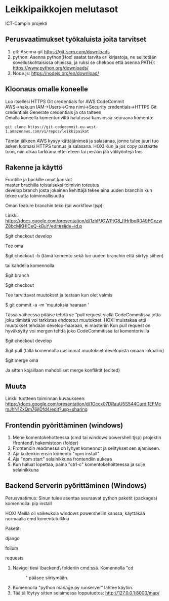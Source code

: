 # Leikkipaikkojen melutasot  
ICT-Campin projekti  

## Perusvaatimukset työkaluista joita tarvitset

1. git: Asenna git https://git-scm.com/downloads
2. python: Asenna python(Hox! saatat tarvita eri kirjastoja, ne selitetään sovelluskohtaisissa ohjeissa, ja ruksi se chekbox että asenna PATH): https://www.python.org/downloads/
3. Node.js: https://nodejs.org/en/download/

## Kloonaus omalle koneelle  
Luo itsellesi HTTPS Git credentials for AWS CodeCommit  
AWS->hakuun IAM->Users->Oma nimi->Security credentials->HTTPS Git credentials Generate credentials ja ota talteen  
Omalla koneella komentoriviltä halutussa kansiossa seuraava komento:
```
git clone https://git-codecommit.eu-west-1.amazonaws.com/v1/repos/leikkipaikat  
```
Tämän jälkeen AWS kysyy kättäjänimeä ja salasanaa, jonne tulee juuri tuo äsken luomasi HTTPS tunnus ja salasana.
HOX! Kun ja jos copy pastaatte tuon, niin olkaa tarkkana ettei eteen tai perään jää välilyöntejä tms

## Rakenne ja käyttö  
Frontille ja backille omat kansiot  
master brachilla toistaiseksi toimivin toteutus  
develop branch josta jokainen kehittäjä tekee aina uuden branchin kun tekee uutta toiminnallisuutta  

Oman feature branchin teko (tai workflow tjsp):

Linkki: https://docs.google.com/presentation/d/1zhPJOWPtG8_flHrIbqR049FGxzwZ8bcMKHlCeQ-kBuY/edit#slide=id.p

$git checkout develop

Tee oma

$git checkout -b <oma-branch> (tämä komento sekä luo uuden branchin että siirtyy siihen)

tai kahdella komennolla

$git branch <oman-branch>

$git checkout <oman-branch>

Tee tarvittavat muutokset ja testaan kun olet valmis

$ git commit -a -m 'muutoksia haaraan <oman-branch>'

Tässä vaiheessa pitäise tehdä se ”pull request siellä CodeCommitissa jotta joku tiimistä voi tarkistaa ehdotetut muutokset. HOX! muistakaa että muutokset tehdään develop-haaraan, ei masteriin
Kun pull request on hyväksytty voi mergen tehdä joko CodeCommitissa tai komentorivilla

$git checkout develop

$git pull (tällä komennolla uusimmat muutokset developista omaan lokaaliin)

$git merge oma <oman-branch>

Ja sitten kojaillaan mahdolliset merge konfliktit (edited) 

## Muuta  
Linkki tuotteen toiminnan kuvaukseen: https://docs.google.com/presentation/d/1Occx07DRauU5S544Curdi1EFMcmJhN1ZxQm76jIDfd4/edit?usp=sharing  

## Frontendin pyörittäminen (windows)

1. Mene komentokehotteessa (cmd tai windows powershell tjsp) projektin \frontend\ hakemistoon (folder) 
2. Frontendin readmessa on lyhyet komennot ja selitykset sen ajamiseen.
3. Aja kuitenkin ensin komento "npm install"
4. Aja "npm start" selainikkuna frontendiin aukeaa
5. Kun haluat lopettaa, paina "ctrl-c" komentokehoitteessa ja sulje selainikkuna

## Backend Serverin pyörittäminen (Windows)

Perusvaatimus: Sinun tulee asentaa seuraavat python paketit (packages) komennolla: pip install <paketin nimi>

HOX! Meillä oli vaikeuksia windows powershellin kanssa, käyttäkää normaalia cmd komentutulkkia

Paketit:

django

folium

requests


1. Navigoi tiesi \backend\ folderiin cmd:ssä. Komennolla "cd <dir name>" pääsee siirtymään.
2. Komennolla "python manage.py runserver" lähtee käytiin.
3. Täältä löytyy sitten selaimessa lopputuotos: http://127.0.0.1:8000/map/
 

